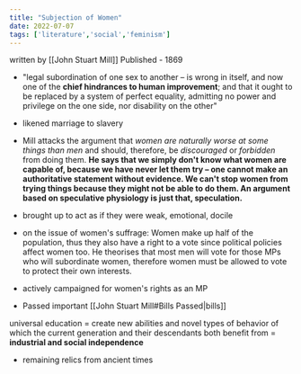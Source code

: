 ```yaml
---
title: "Subjection of Women"
date: 2022-07-07
tags: ['literature','social','feminism']
---
```


written by [[John Stuart Mill]]
Published - 1869

- "legal subordination of one sex to another – is wrong in itself, and now one of the **chief hindrances to human improvement**; and that it ought to be replaced by a system of perfect equality, admitting no power and privilege on the one side, nor disability on the other"

- likened marriage to slavery

- Mill attacks the argument that *women are naturally worse at some things than men* and should, therefore, be *discouraged* or *forbidden* from doing them. **He says that we simply don't know what women are capable of, because we have never let them try – one cannot make an authoritative statement without evidence. We can't stop women from trying things because they might not be able to do them. An argument based on speculative physiology is just that, speculation.**

- brought up to act as if they were weak, emotional, docile

- on the issue of women's suffrage:  Women make up half of the population, thus they also have a right to a vote since political policies affect women too. He theorises that most men will vote for those MPs who will subordinate women, therefore women must be allowed to vote to protect their own interests. 

- actively campaigned for women's rights as an MP

- Passed important [[John Stuart Mill#Bills Passed|bills]]

universal education =  create new abilities and novel types of behavior of which the current  generation and their descendants both benefit from = **industrial and social independence**

- remaining relics from ancient times